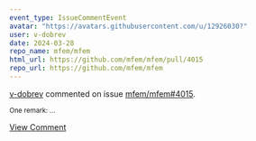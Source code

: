 ```yaml
---
event_type: IssueCommentEvent
avatar: "https://avatars.githubusercontent.com/u/12926030?"
user: v-dobrev
date: 2024-03-28
repo_name: mfem/mfem
html_url: https://github.com/mfem/mfem/pull/4015
repo_url: https://github.com/mfem/mfem
---
```


<a href='https://github.com/v-dobrev' target='_blank'>v-dobrev</a> commented on issue <a href='https://github.com/mfem/mfem/pull/4015' target='_blank'>mfem/mfem#4015</a>.

<small>One remark:...</small>

<a href='https://github.com/mfem/mfem/pull/4015' target='_blank'>View Comment</a>
